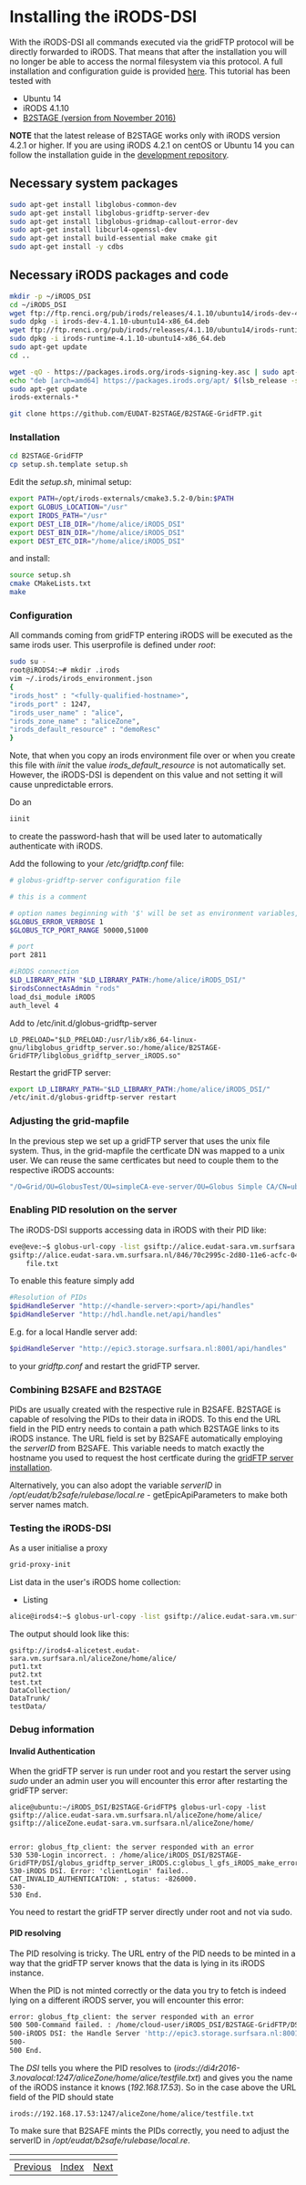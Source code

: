 # Installing the iRODS-DSI
With the iRODS-DSI all commands executed via the gridFTP protocol will be directly forwarded to iRODS. That means that after the installation you will no longer be able to access the normal filesystem via this protocol. 
A full installation and configuration guide is provided [here](https://github.com/EUDAT-B2STAGE/B2STAGE-GridFTP).
This tutorial has been tested with

- Ubuntu 14
- iRODS 4.1.10
- [B2STAGE (version from November 2016)](TODO)

**NOTE** that the latest release of B2STAGE works only with iRODS version 4.2.1 or higher. If you are using iRODS 4.2.1 on centOS or Ubuntu 14 you can follow the installation guide in the [development repository](https://github.com/EUDAT-B2STAGE/B2STAGE-GridFTP).

## Necessary system packages
```sh
sudo apt-get install libglobus-common-dev 
sudo apt-get install libglobus-gridftp-server-dev 
sudo apt-get install libglobus-gridmap-callout-error-dev
sudo apt-get install libcurl4-openssl-dev
sudo apt-get install build-essential make cmake git
sudo apt-get install -y cdbs
```

## Necessary iRODS packages and code
```sh
mkdir -p ~/iRODS_DSI
cd ~/iRODS_DSI
wget ftp://ftp.renci.org/pub/irods/releases/4.1.10/ubuntu14/irods-dev-4.1.10-ubuntu14-x86_64.deb
sudo dpkg -i irods-dev-4.1.10-ubuntu14-x86_64.deb
wget ftp://ftp.renci.org/pub/irods/releases/4.1.10/ubuntu14/irods-runtime-4.1.10-ubuntu14-x86_64.deb
sudo dpkg -i irods-runtime-4.1.10-ubuntu14-x86_64.deb
sudo apt-get update
cd ..
```

```sh
wget -qO - https://packages.irods.org/irods-signing-key.asc | sudo apt-key add -
echo "deb [arch=amd64] https://packages.irods.org/apt/ $(lsb_release -sc) main" | sudo tee /etc/apt/sources.list.d/renci-irods.list
sudo apt-get update
irods-externals-*
```

```sh
git clone https://github.com/EUDAT-B2STAGE/B2STAGE-GridFTP.git
```

### Installation
```sh
cd B2STAGE-GridFTP
cp setup.sh.template setup.sh
```

Edit the *setup.sh*, minimal setup:

```sh
export PATH=/opt/irods-externals/cmake3.5.2-0/bin:$PATH
export GLOBUS_LOCATION="/usr"
export IRODS_PATH="/usr"
export DEST_LIB_DIR="/home/alice/iRODS_DSI"
export DEST_BIN_DIR="/home/alice/iRODS_DSI"
export DEST_ETC_DIR="/home/alice/iRODS_DSI"
```
and install:

```sh
source setup.sh
cmake CMakeLists.txt
make
```

### Configuration
All commands coming from gridFTP entering iRODS will be executed as the same irods user. This userprofile is defined under *root*:

```sh
sudo su -
root@iRODS4:~# mkdir .irods
vim ~/.irods/irods_environment.json
{
"irods_host" : "<fully-qualified-hostname>",
"irods_port" : 1247,
"irods_user_name" : "alice",
"irods_zone_name" : "aliceZone",
"irods_default_resource" : "demoResc"
}
```
Note, that when you copy an irods environment file over or when you create this file with *iinit* the value *irods_default_resource* is not automatically set. However, the iRODS-DSI is dependent on this value and not setting it will cause unpredictable errors.

Do an 
```sh
iinit
```
to create the password-hash that will be used later to automatically authenticate with iRODS.

Add the following to your */etc/gridftp.conf* file:
```sh
# globus-gridftp-server configuration file

# this is a comment

# option names beginning with '$' will be set as environment variables, e.g.
$GLOBUS_ERROR_VERBOSE 1
$GLOBUS_TCP_PORT_RANGE 50000,51000

# port
port 2811

#iRODS connection
$LD_LIBRARY_PATH "$LD_LIBRARY_PATH:/home/alice/iRODS_DSI/"
$irodsConnectAsAdmin "rods"
load_dsi_module iRODS
auth_level 4
```

Add to /etc/init.d/globus-gridftp-server

```
LD_PRELOAD="$LD_PRELOAD:/usr/lib/x86_64-linux-gnu/libglobus_gridftp_server.so:/home/alice/B2STAGE-GridFTP/libglobus_gridftp_server_iRODS.so"
```

Restart the gridFTP server:
```sh
export LD_LIBRARY_PATH="$LD_LIBRARY_PATH:/home/alice/iRODS_DSI/"
/etc/init.d/globus-gridftp-server restart
```

### Adjusting the grid-mapfile
In the previous step we set up a gridFTP server that uses the unix file system. Thus, in the grid-mapfile the certficate DN was mapped to a unix user. We can reuse the same certficates but need to couple them to the respective iRODS accounts:

```sh
"/O=Grid/OU=GlobusTest/OU=simpleCA-eve-server/OU=Globus Simple CA/CN=ubuntu" rods
```

### Enabling PID resolution on the server
The iRODS-DSI supports accessing data in iRODS with their PID like:
```sh
eve@eve:~$ globus-url-copy -list gsiftp://alice.eudat-sara.vm.surfsara.nl/846/70c2995c-2d80-11e6-acfc-04040a64008f/
gsiftp://alice.eudat-sara.vm.surfsara.nl/846/70c2995c-2d80-11e6-acfc-04040a64008f/
    file.txt
```
To enable this feature simply add

```sh
#Resolution of PIDs
$pidHandleServer "http://<handle-server>:<port>/api/handles"
$pidHandleServer "http://hdl.handle.net/api/handles"
```
E.g. for a local Handle server add: 
```sh
$pidHandleServer "http://epic3.storage.surfsara.nl:8001/api/handles"
```
to your *gridftp.conf* and restart the gridFTP server.

### Combining B2SAFE and B2STAGE
PIDs are usually created with the respective rule in B2SAFE. B2STAGE is capable of resolving the PIDs to their data in iRODS. To this end the URL field in the PID entry needs to contain a path which B2STAGE links to its iRODS instance.
The URL field is set by B2SAFE automatically employing the *serverID* from B2SAFE. This variable needs to match exactly the hostname you used to request the host certficate during the [gridFTP server installation](https://github.com/EUDAT-Training/B2SAFE-B2STAGE-Training/blob/master/08-install-gridFTP-server.md).

Alternatively, you can also adopt the variable *serverID* in */opt/eudat/b2safe/rulebase/local.re* - getEpicApiParameters to make both server names match.

### Testing the iRODS-DSI
As a user initialise a proxy

```sh
grid-proxy-init
```

List data in the user's iRODS home collection:
- Listing
```sh
alice@irods4:~$ globus-url-copy -list gsiftp://alice.eudat-sara.vm.surfsara.nl/aliceZone/home/alice/
```

The output should look like this:
```
gsiftp://irods4-alicetest.eudat-sara.vm.surfsara.nl/aliceZone/home/alice/
put1.txt
put2.txt
test.txt
DataCollection/
DataTrunk/
testData/
```

### Debug information
#### Invalid Authentication
When the gridFTP server is run under root and you restart the server using *sudo* under an admin user you will encounter this error after restarting the gridFTP server:
```
alice@ubuntu:~/iRODS_DSI/B2STAGE-GridFTP$ globus-url-copy -list gsiftp://alice.eudat-sara.vm.surfsara.nl/aliceZone/home/alice/
gsiftp://aliceZone.eudat-sara.vm.surfsara.nl/aliceZone/home/


error: globus_ftp_client: the server responded with an error
530 530-Login incorrect. : /home/alice/iRODS_DSI/B2STAGE-GridFTP/DSI/globus_gridftp_server_iRODS.c:globus_l_gfs_iRODS_make_error:579:
530-iRODS DSI. Error: 'clientLogin' failed.. CAT_INVALID_AUTHENTICATION: , status: -826000.
530-
530 End.
```

You need to restart the gridFTP server directly under root and not via sudo.

#### PID resolving
The PID resolving is tricky. The URL entry of the PID needs to be minted in a way that the gridFTP server knows that the data is lying in its iRODS instance. 

When the PID is not minted correctly or the data you try to fetch is indeed lying on a different iRODS server, you will encounter this error:

```sh
error: globus_ftp_client: the server responded with an error
500 500-Command failed. : /home/cloud-user/iRODS_DSI/B2STAGE-GridFTP/DSI/globus_gridftp_server_iRODS.c:globus_l_gfs_iRODS_stat:844:
500-iRODS DSI: the Handle Server 'http://epic3.storage.surfsara.nl:8001/api/handles' returnd the URL 'irods://di4r2016-3.novalocal/aliceZone/home/alice/testfile.txt' which is not managed by this GridFTP server which is connected through the iRODS DSI to: 192.168.17.53
500-
500 End.
```
The *DSI* tells you where the PID resolves to (*irods://di4r2016-3.novalocal:1247/aliceZone/home/alice/testfile.txt*) and gives you the name of the iRODS instance it knows (*192.168.17.53*). So in the case above the URL field of the PID should state

```
irods://192.168.17.53:1247/aliceZone/home/alice/testfile.txt
```

To make sure that B2SAFE mints the PIDs correctly,  you need to adjust the serverID in */opt/eudat/b2safe/rulebase/local.re*.

[]()|[]()|[]()
----|----|----
[Previous](08-install-gridFTP-server.md)|[Index](https://github.com/EUDAT-Training/B2SAFE-B2STAGE-Training)  | [Next](10-using-B2STAGE.md)
